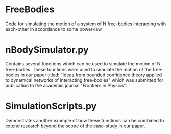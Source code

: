 # FreeBodies
Code for simulating the motion of a system of N free-bodies interacting with each-other in accordance to some power-law

# nBodySimulator.py
Contains several functions which can be used to simulate the motion of N free-bodies. These functions were used to simulate the motion of the free-bodies in our paper titled: "Ideas from bounded confidence theory applied to dynamical networks of interacting free-bodies" which was submitted for publication to the academic journal "Frontiers in Physics".

# SimulationScripts.py
Demonstrates another example of how these functions can be combined to extend research beyond the scope of the case-study in our paper.

